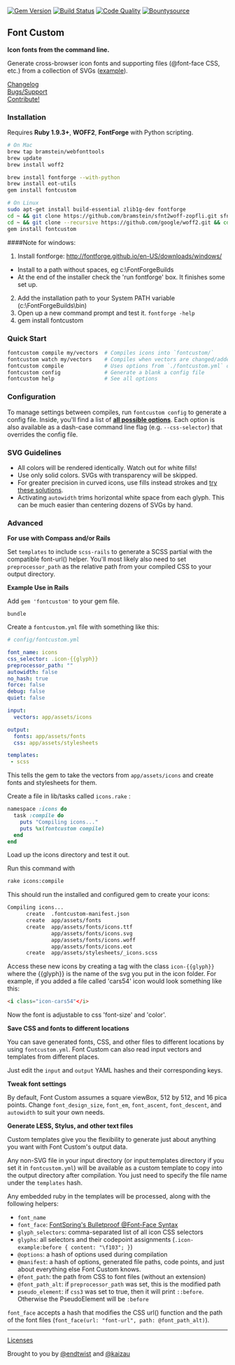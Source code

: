 [![Gem Version](https://badge.fury.io/rb/fontcustom.png)](http://badge.fury.io/rb/fontcustom)
[![Build Status](https://api.travis-ci.org/FontCustom/fontcustom.png)](https://travis-ci.org/FontCustom/fontcustom)
[![Code Quality](https://codeclimate.com/github/FontCustom/fontcustom.png)](https://codeclimate.com/github/FontCustom/fontcustom) [![Bountysource](https://www.bountysource.com/badge/tracker?tracker_id=32953)](https://www.bountysource.com/trackers/32953-endtwist-fontcustom?utm_source=32953&utm_medium=shield&utm_campaign=TRACKER_BADGE)

## Font Custom

**Icon fonts from the command line.**

Generate cross-browser icon fonts and supporting files (@font-face CSS, etc.)
from a collection of SVGs
([example](https://rawgit.com/FontCustom/fontcustom/master/spec/fixtures/example/example-preview.html)).

[Changelog](https://github.com/FontCustom/fontcustom/blob/master/CHANGELOG.md)<br>
[Bugs/Support](https://github.com/FontCustom/fontcustom/issues)<br>
[Contribute!](https://github.com/FontCustom/fontcustom/blob/master/CONTRIBUTING.md)

### Installation

Requires **Ruby 1.9.3+**, **WOFF2**, **FontForge** with Python scripting.

```sh
# On Mac
brew tap bramstein/webfonttools
brew update
brew install woff2

brew install fontforge --with-python
brew install eot-utils
gem install fontcustom

# On Linux
sudo apt-get install build-essential zlib1g-dev fontforge
cd ~ && git clone https://github.com/bramstein/sfnt2woff-zopfli.git sfnt2woff-zopfli && cd sfnt2woff-zopfli && make && sudo mv sfnt2woff-zopfli /usr/local/bin/sfnt2woff
cd ~ && git clone --recursive https://github.com/google/woff2.git && cd woff2 && make clean all && sudo mv woff2_compress /usr/local/bin/ && sudo mv woff2_decompress /usr/local/bin/
gem install fontcustom
```
####Note for windows:

1. Install fontforge:  http://fontforge.github.io/en-US/downloads/windows/
-  Install to a path without spaces, eg c:\FontForgeBuilds
-  At the end of the installer check the 'run fontforge' box. It finishes some set up.
2. Add the installation path to your System PATH variable (c:\FontForgeBuilds\bin)
3. Open up a new command prompt and test it. `fontforge -help`
4. gem install fontcustom


### Quick Start

```sh
fontcustom compile my/vectors  # Compiles icons into `fontcustom/`
fontcustom watch my/vectors    # Compiles when vectors are changed/added/removed
fontcustom compile             # Uses options from `./fontcustom.yml` or `config/fontcustom.yml`
fontcustom config              # Generate a blank a config file
fontcustom help                # See all options
```

### Configuration

To manage settings between compiles, run `fontcustom config` to generate a
config file. Inside, you'll find a list of [**all possible options**](https://github.com/FontCustom/fontcustom/blob/master/lib/fontcustom/templates/fontcustom.yml).
Each option is also available as a dash-case command line flag (e.g.
`--css-selector`) that overrides the config file.

### SVG Guidelines

* All colors will be rendered identically. Watch out for white fills!
* Use only solid colors. SVGs with transparency will be skipped.
* For greater precision in curved icons, use fills instead strokes and [try
  these solutions](https://github.com/FontCustom/fontcustom/issues/85).
* Activating `autowidth` trims horizontal white space from each glyph. This
  can be much easier than centering dozens of SVGs by hand.

### Advanced

**For use with Compass and/or Rails**

Set `templates` to include `scss-rails` to generate a SCSS partial with the
compatible font-url() helper. You'll most likely also need to set
`preprocessor_path` as the relative path from your compiled CSS to your output
directory.

**Example Use in Rails**

Add `gem 'fontcustom'` to your gem file.
```
bundle
```
Create a `fontcustom.yml` file with something like this:
```yml
# config/fontcustom.yml

font_name: icons
css_selector: .icon-{{glyph}}
preprocessor_path: ""
autowidth: false
no_hash: true
force: false
debug: false
quiet: false

input:
  vectors: app/assets/icons

output:
  fonts: app/assets/fonts
  css: app/assets/stylesheets

templates:
 - scss
```

This tells the gem to take the vectors from `app/assets/icons` and create fonts and stylesheets for them.

Create a file in lib/tasks called `icons.rake` :

```ruby
namespace :icons do
  task :compile do
    puts "Compiling icons..."
    puts %x(fontcustom compile)
  end
end
```

Load up the icons directory and test it out.

Run this command with
```sh
rake icons:compile
```

This should run the installed and configured gem to create your icons:

```sh
Compiling icons...
      create  .fontcustom-manifest.json
      create  app/assets/fonts
      create  app/assets/fonts/icons.ttf
              app/assets/fonts/icons.svg
              app/assets/fonts/icons.woff
              app/assets/fonts/icons.eot
      create  app/assets/stylesheets/_icons.scss
```
Access these new icons by creating a tag with the class `icon-{{glyph}}` where the {{glyph}} is the name of the svg you put in the icon folder.
For example, if you added a file called 'cars54' icon would look something like this:

```html
<i class="icon-cars54"</i>
```

Now the font is adjustable to css 'font-size' and 'color'.

**Save CSS and fonts to different locations**

You can save generated fonts, CSS, and other files to different locations by
using `fontcustom.yml`. Font Custom can also read input vectors and templates
from different places.

Just edit the `input` and `output` YAML hashes and their corresponding keys.

**Tweak font settings**

By default, Font Custom assumes a square viewBox, 512 by 512, and 16 pica
points. Change `font_design_size`, `font_em`, `font_ascent`, `font_descent`,
and `autowidth` to suit your own needs.

**Generate LESS, Stylus, and other text files**

Custom templates give you the flexibility to generate just about anything you
want with Font Custom's output data.

Any non-SVG file in your input directory (or input:templates directory if you
set it in `fontcustom.yml`) will be available as a custom template to copy into
the output directory after compilation. You just need to specify the file name
under the `templates` hash.

Any embedded ruby in the templates will be processed, along with the following
helpers:

* `font_name`
* `font_face`: [FontSpring's Bulletproof @Font-Face Syntax](http://www.fontspring.com/blog/further-hardening-of-the-bulletproof-syntax)
* `glyph_selectors`: comma-separated list of all icon CSS selectors
* `glyphs`: all selectors and their codepoint assignments (`.icon-example:before { content: "\f103"; }`)
* `@options`: a hash of options used during compilation
* `@manifest`: a hash of options, generated file paths, code points, and just about everything else Font Custom knows.
* `@font_path`: the path from CSS to font files (without an extension)
* `@font_path_alt`: if `preprocessor_path` was set, this is the modified path
* `pseudo_element`: if `css3` was set to true, then it will print `::before`. Otherwise the PseudoElement will be `:before`

`font_face` accepts a hash that modifies the CSS url() function and the path of
the font files (`font_face(url: "font-url", path: @font_path_alt)`).

---

[Licenses](https://github.com/FontCustom/fontcustom/blob/master/LICENSES.txt)

Brought to you by [@endtwist](https://github.com/endtwist) and [@kaizau](https://github.com/kaizau)
